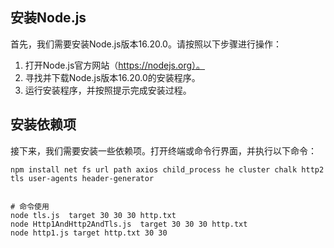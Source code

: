 ## 安装Node.js

首先，我们需要安装Node.js版本16.20.0。请按照以下步骤进行操作：

1. 打开Node.js官方网站（https://nodejs.org）。
2. 寻找并下载Node.js版本16.20.0的安装程序。
3. 运行安装程序，并按照提示完成安装过程。

## 安装依赖项

接下来，我们需要安装一些依赖项。打开终端或命令行界面，并执行以下命令：

```plaintext
npm install net fs url path axios child_process he cluster chalk http2 tls user-agents header-generator


# 命令使用
node tls.js  target 30 30 30 http.txt
node Http1AndHttp2AndTls.js  target 30 30 30 http.txt
node http1.js target http.txt 30 30